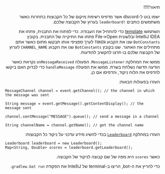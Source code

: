<div dir="rtl">

תיאור!!!!!

ישמו בוט ל-discord אשר מדפיס רשימת מיקום של כל הקבוצות בתחרות כאשר משתמשים כותבים `!leaderboard` בערוץ של הקבוצה שלכם.

השתמשו [template](source/template) כדי להתחיל את העבודה. כדי לפתוח את התבנית, פתחו את IntelliJ IDEA ובלשונית File->Open פתחו את התיקייה של התבנית.
בקובץ `BotConstants` שנו את הקבוע `TOKEN` לערך ספציפי אותו תבקשו מתום כאשר אתם מתחילים את האתגר.
שנו בקובץ `BotConstants` שנו את הקבוע `CHANNEL_NAME` לערוץ של הקבוצה שלכם בו תרצו להקשיב להודעות.

ממשו את המחלקה `MessageListener`. הפעולה `onMessageReceived` נקראת כאשר הודעה חדשה נשלחת בשרת. 
ממשו את הפעולה `handleMessage` כדי לבדוק האם ביקשו להדפיס את הלוח ניקוד, והדפיסו אם כן.

העזרו בפעולות הבאות:
</div>

```
MessageChannel channel = event.getChannel(); // the channel in which the message was sent

String message = event.getMessage().getContentDisplay(); // the message sent

channel.sentMessage("MESSAGE").queue(); // send a message in a channel

String channelName = channel.getName(); // get the channel name
```

<div dir="rtl">

העזרו במחלקה [`Leaderboard`](source/Leaderboard.java) בכדי להשיג מידע עדכני על ניקוד כל הקבוצות:

</div>

```
Leaderboard leaderboard = new Leaderboard();
Map<String, Double> scores = leaderboard.getLeaderboard();
```

<div dir="rtl">

כאשר `scores` היא מפה של שם קבוצה לניקוד של הקבוצה.

כדי להריץ את ה-bot, הריצו ב-terminal של IntelliJ את הפקודה `gradlew.bat run`.

</div>
